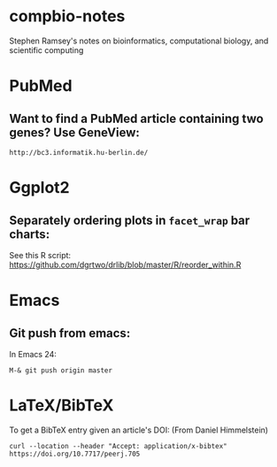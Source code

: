 # compbio-notes
Stephen Ramsey's notes on bioinformatics, computational biology, and scientific computing

# PubMed

## Want to find a PubMed article containing two genes?  Use GeneView:

    http://bc3.informatik.hu-berlin.de/

# Ggplot2

## Separately ordering plots in `facet_wrap` bar charts:

See this R script:
https://github.com/dgrtwo/drlib/blob/master/R/reorder_within.R

# Emacs

## Git push from emacs:

In Emacs 24:

    M-& git push origin master
    

# LaTeX/BibTeX

To get a BibTeX entry given an article's DOI: (From Daniel Himmelstein)

    curl --location --header "Accept: application/x-bibtex" https://doi.org/10.7717/peerj.705
    
